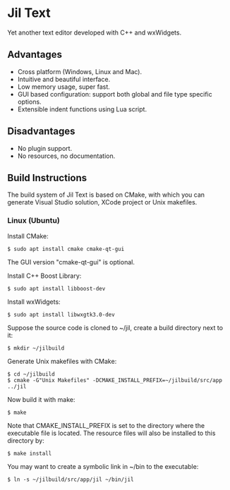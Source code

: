 # Jil Text

Yet another text editor developed with C++ and wxWidgets.

## Advantages

* Cross platform (Windows, Linux and Mac).
* Intuitive and beautiful interface.
* Low memory usage, super fast.
* GUI based configuration: support both global and file type specific options.
* Extensible indent functions using Lua script.

## Disadvantages

* No plugin support.
* No resources, no documentation.

## Build Instructions

The build system of Jil Text is based on CMake, with which you can generate Visual Studio solution, XCode project or Unix makefiles.

### Linux (Ubuntu)

Install CMake:
```
$ sudo apt install cmake cmake-qt-gui
```
The GUI version "cmake-qt-gui" is optional.

Install C++ Boost Library:
```
$ sudo apt install libboost-dev
```

Install wxWidgets:
```
$ sudo apt install libwxgtk3.0-dev
```

Suppose the source code is cloned to ~/jil, create a build directory next to it:
```
$ mkdir ~/jilbuild
```

Generate Unix makefiles with CMake:
```
$ cd ~/jilbuild
$ cmake -G"Unix Makefiles" -DCMAKE_INSTALL_PREFIX=~/jilbuild/src/app ../jil
```

Now build it with make:

```
$ make
```

Note that CMAKE_INSTALL_PREFIX is set to the directory where the executable file is located. The resource files will also be installed to this directory by:
```
$ make install
```

You may want to create a symbolic link in ~/bin to the executable:
```
$ ln -s ~/jilbuild/src/app/jil ~/bin/jil
```

